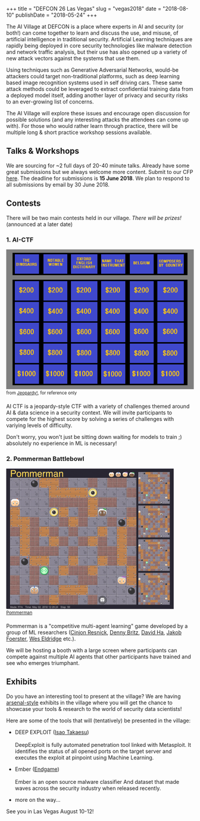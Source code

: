 +++
title = "DEFCON 26 Las Vegas"
slug = "vegas2018"
date = "2018-08-10"
publishDate = "2018-05-24"
+++

The AI Village at DEFCON is a place where experts in AI and security (or both!) can come together to learn and discuss the use, and misuse, of artificial intelligence in traditional security. Artificial Learning techniques are rapidly being deployed in core security technologies like malware detection and network traffic analysis, but their use has also opened up a variety of new attack vectors against the systems that use them.

Using techniques such as Generative Adversarial Networks, would-be attackers could target non-traditional platforms, such as deep learning based image recognition systems used in self driving cars. These same attack methods could be leveraged to extract confidential training data from a deployed model itself, adding another layer of privacy and security risks to an ever-growing list of concerns.

The AI Village will explore these issues and encourage open discussion for possible solutions (and any interesting attacks the attendees can come up with). For those who would rather learn through practice, there will be multiple long & short practice workshop sessions available.

## Talks & Workshops

We are sourcing for ~2 full days of 20-40 minute talks. Already have some great submissions but we always welcome more content. Submit to our CFP [here](https://docs.google.com/forms/d/e/1FAIpQLSfDzURLjTMoSvjWYDinEu9n1sNc5HOBGWjU5UAzL-aNSjkwjA/viewform). The deadline for submissions is **15 June 2018**. We plan to respond to all submissions by email by 30 June 2018.

## Contests

There will be two main contests held in our village. _There will be prizes!_ (announced at a later date)

### 1. AI-CTF

![jeopardy](images/jeopardy-board.png "Jeopardy board")
<br/><sup>from [Jeopardy!](https://www.jeopardy.com/), for reference only</sup>

AI CTF is a jeopardy-style CTF with a variety of challenges themed around AI & data science in a security context. We will invite participants to compete for the highest score by solving a series of challenges with variying levels of difficulty. 

Don't worry, you won't just be sitting down waiting for models to train ;) absolutely no experience in ML is necessary!

### 2. Pommerman Battlebowl

![pommerman](images/pommerman.abbcd943.gif "Pommerman")
<br/><sup>[Pommerman](https://www.pommerman.com/)</sup>

Pommerman is a "competitive multi-agent learning" game developed by a group of ML researchers ([Cinjon Resnick](https://twitter.com/cinjoncin), [Denny Britz](https://twitter.com/dennybritz), [David Ha](https://twitter.com/hardmaru), [Jakob Foerster](https://www.linkedin.com/in/jakobfoerster/), [Wes Eldridge](https://twitter.com/weseldridge) etc.).

We will be hosting a booth with a large screen where participants can compete against multiple AI agents that other participants have trained and see who emerges triumphant.

## Exhibits

Do you have an interesting tool to present at the village? We are having [arsenal-style](https://www.blackhat.com/us-17/arsenal-overview.html) exhibits in the village where you will get the chance to showcase your tools & research to the world of security data scientists!

Here are some of the tools that will (tentatively) be presented in the village:

* DEEP EXPLOIT ([Isao Takaesu](https://twitter.com/bbr_bbq?lang=en))
<br/><br/>DeepExploit is fully automated penetration tool linked with Metasploit. It identifies the status of all opened ports on the target server and executes the exploit at pinpoint using Machine Learning.

* Ember ([Endgame](https://www.endgame.com/blog/technical-blog/introducing-ember-open-source-classifier-and-dataset))
<br/><br/>Ember is an open source malware classifier And dataset that made waves across the security industry when released recently.

* more on the way...

See you in Las Vegas August 10-12!